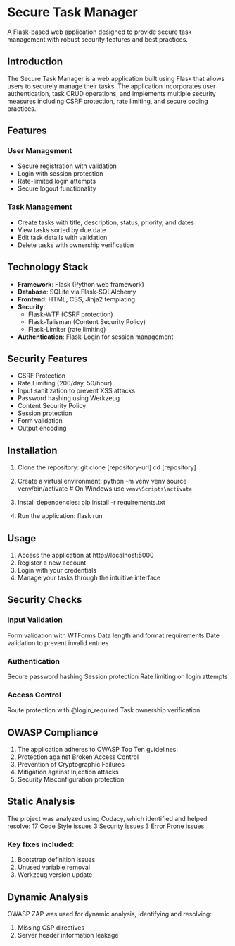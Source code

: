 # Secure Task Manager

A Flask-based web application designed to provide secure task management with robust security features and best practices.

## Introduction
The Secure Task Manager is a web application built using Flask that allows users to securely manage their tasks. 
The application incorporates user authentication, task CRUD operations, and implements multiple security measures including CSRF protection, rate limiting, and secure coding practices.

## Features
### User Management
- Secure registration with validation
- Login with session protection
- Rate-limited login attempts
- Secure logout functionality

### Task Management
- Create tasks with title, description, status, priority, and dates
- View tasks sorted by due date
- Edit task details with validation
- Delete tasks with ownership verification

## Technology Stack
- **Framework**: Flask (Python web framework)
- **Database**: SQLite via Flask-SQLAlchemy
- **Frontend**: HTML, CSS, Jinja2 templating
- **Security**: 
  - Flask-WTF (CSRF protection)
  - Flask-Talisman (Content Security Policy)
  - Flask-Limiter (rate limiting)
- **Authentication**: Flask-Login for session management

## Security Features
- CSRF Protection
- Rate Limiting (200/day, 50/hour)
- Input sanitization to prevent XSS attacks
- Password hashing using Werkzeug
- Content Security Policy
- Session protection
- Form validation
- Output encoding

## Installation
1. Clone the repository:
   git clone [repository-url]
   cd [repository]

2. Create a virtual environment:
   python -m venv venv
   source venv/bin/activate  # On Windows use `venv\Scripts\activate`

3. Install dependencies:
   pip install -r requirements.txt

4. Run the application:
   flask run

## Usage
  1. Access the application at http://localhost:5000
  2. Register a new account
  3. Login with your credentials
  4. Manage your tasks through the intuitive interface

## Security Checks

### Input Validation
Form validation with WTForms
Data length and format requirements
Date validation to prevent invalid entries

### Authentication
Secure password hashing
Session protection
Rate limiting on login attempts

### Access Control
Route protection with @login_required
Task ownership verification

## OWASP Compliance
1. The application adheres to OWASP Top Ten guidelines:
2. Protection against Broken Access Control
3. Prevention of Cryptographic Failures
4. Mitigation against Injection attacks
5. Security Misconfiguration protection

## Static Analysis
The project was analyzed using Codacy, which identified and helped resolve:
17 Code Style issues
3 Security issues
3 Error Prone issues

### Key fixes included:
1. Bootstrap definition issues
2. Unused variable removal
3. Werkzeug version update

## Dynamic Analysis
OWASP ZAP was used for dynamic analysis, identifying and resolving:
1. Missing CSP directives
2. Server header information leakage
